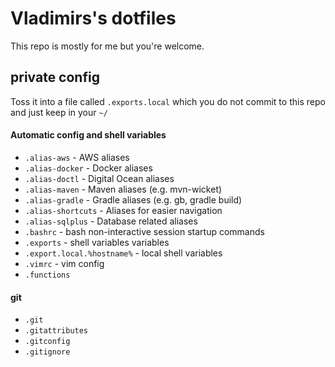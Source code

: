 # Vladimirs's dotfiles

This repo is mostly for me but you're welcome.

## private config
Toss it into a file called `.exports.local`
which you do not commit to this repo and just keep in your `~/`

####  Automatic config and shell variables
* `.alias-aws` - AWS aliases
* `.alias-docker` - Docker aliases
* `.alias-doctl` - Digital Ocean aliases
* `.alias-maven` - Maven aliases (e.g. mvn-wicket)
* `.alias-gradle` - Gradle aliases (e.g. gb, gradle build)
* `.alias-shortcuts` - Aliases for easier navigation
* `.alias-sqlplus` - Database related aliases
* `.bashrc` - bash non-interactive session startup commands
* `.exports` - shell variables variables
* `.export.local.%hostname%` - local shell variables
* `.vimrc` - vim config
* `.functions`

#### git
* `.git`
* `.gitattributes`
* `.gitconfig`
* `.gitignore`
